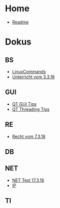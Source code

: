 <!-- TITLE: Home -->
<!-- SUBTITLE: A quick summary of Home -->

# Home
* [Readme](readme)

# Dokus

## BS

* [LinuxCommands](linuxcommands)
* [Unterricht vom 3.3.18](bs3318)

## GUI
* [QT GUI Tips](qtgui)
* [QT Threading Tips](qtthreading)

## RE
* [Recht vom 7.3.18](recht1)

## DB

## NET
* [NET Test 17.3.18](nettest)
* [IP](ip)

## TI

